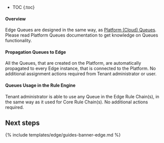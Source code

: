 * TOC
{:toc}

#### Overview

Edge Queues are designed in the same way, as [Platform (Cloud) Queues](/docs/{{cloudDocsPrefix}}user-guide/rule-engine-2-5/queues/).
Please read Platform Queues documentation to get knowledge on Queues functionality.

#### Propagation Queues to Edge

All the Queues, that are created on the Platform, are automatically propagated to every Edge instance, that is connected to the Platform. 
No additional assignment actions required from Tenant administrator or user.

#### Queues Usage in the Rule Engine

Tenant administrator is able to use any Queue in the Edge Rule Chain(s), in the same way as it used for Core Rule Chain(s).
No additional actions required. 
 
## Next steps

{% include templates/edge/guides-banner-edge.md %}
